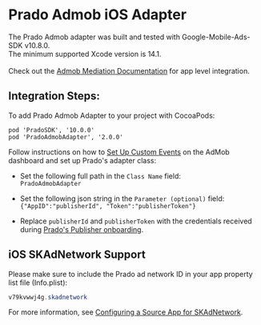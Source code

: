 # Prado Admob iOS Adapter
The Prado Admob adapter was built and tested with Google-Mobile-Ads-SDK v10.8.0.<BR>
The minimum supported Xcode version is 14.1.<BR><BR>
Check out the [Admob Mediation Documentation](https://developers.google.com/admob/ios/quick-start) for app level integration.

## Integration Steps:
To add Prado Admob Adapter to your project with CocoaPods:
```
pod 'PradoSDK', '10.0.0'
pod 'PradoAdmobAdapter', '2.0.0'
```

Follow instructions on how to [Set Up Custom Events](https://developers.google.com/admob/ios/custom-events/setup#create) on the AdMob dashboard and set up Prado's adapter class:

- Set the following full path in the `Class Name` field: </br>
`PradoAdmobAdapter`

- Set the following json string in the `Parameter (optional)` field: </br>
`{"AppID":"publisherId", "Token":"publisherToken"}`

- Replace `publisherId` and `publisherToken` with the credentials received during [Prado's Publisher onboarding](http://accounts.kidoz.net/publishers/register?utm_source=prado_github).

## iOS SKAdNetwork Support

Please make sure to include the Prado ad network ID in your app property list file (Info.plist):

```java
v79kvwwj4g.skadnetwork	
```
For more information, see [Configuring a Source App for SKAdNetwork](https://developer.apple.com/documentation/storekit/skadnetwork/configuring_a_source_app).
